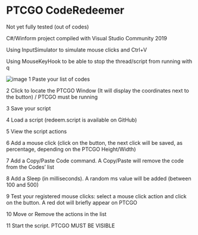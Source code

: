 # PTCGO CodeRedeemer

Not yet fully tested (out of codes)


C#/Winform project compiled with Visual Studio Community 2019


Using InputSimulator to simulate mouse clicks and Ctrl+V

Using MouseKeyHook to be able to stop the thread/script from running with q



![image](https://user-images.githubusercontent.com/8526787/117187049-c9cc8900-addb-11eb-82f7-afbe2a840764.png)
1	Paste your list of codes

2	Click to locate the PTCGO Window (It will display the coordinates next to the button) / PTCGO must be running

3	Save your script

4	Load a script (redeem.script is available on GitHub)

5	View the script actions

6	Add a mouse click (click on the button, the next click will be saved, as percentage, depending on the PTCGO Height/Width)

7	Add a Copy/Paste Code command. A Copy/Paste will remove the code from the Codes’ list

8	Add a Sleep (in milliseconds). A random ms value will be added (between 100 and 500)

9	Test your registered mouse clicks: select a mouse click action and click on the button. A red dot will briefly appear on PTCGO

10	Move or Remove the actions in the list

11	Start the script. PTCGO MUST BE VISIBLE


